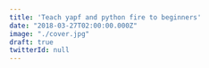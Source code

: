 ```yaml
---
title: 'Teach yapf and python fire to beginners'
date: "2018-03-27T02:00:00.000Z"
image: "./cover.jpg"
draft: true
twitterId: null
---
```

